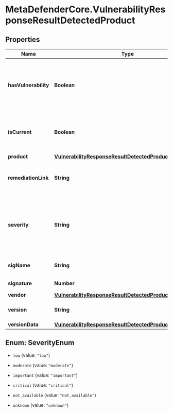 # MetaDefenderCore.VulnerabilityResponseResultDetectedProduct

## Properties

Name | Type | Description | Notes
------------ | ------------- | ------------- | -------------
**hasVulnerability** | **Boolean** | Indicates whether any vulnerabilities have been associated with the particular product | [optional] 
**isCurrent** | **Boolean** | True if this product&#39;s patch level is current, defaults to true | [optional] 
**product** | [**VulnerabilityResponseResultDetectedProductProduct**](VulnerabilityResponseResultDetectedProductProduct.md) |  | [optional] 
**remediationLink** | **String** | A link where product updates or patches can be obtained | [optional] 
**severity** | **String** | String description of Severity level:    * &#x60;low&#x60;    * &#x60;moderate&#x60;   * &#x60;important&#x60;   * &#x60;critical&#x60;   * &#x60;not_available&#x60;   * &#x60;unknown&#x60;  | [optional] 
**sigName** | **String** | Product signature descriptor | [optional] 
**signature** | **Number** | OPSWAT signature id | [optional] 
**vendor** | [**VulnerabilityResponseResultDetectedProductVendor**](VulnerabilityResponseResultDetectedProductVendor.md) |  | [optional] 
**version** | **String** | The installed product version | [optional] 
**versionData** | [**VulnerabilityResponseResultDetectedProductVersionData**](VulnerabilityResponseResultDetectedProductVersionData.md) |  | [optional] 



## Enum: SeverityEnum


* `low` (value: `"low"`)

* `moderate` (value: `"moderate"`)

* `important` (value: `"important"`)

* `critical` (value: `"critical"`)

* `not_available` (value: `"not_available"`)

* `unknown` (value: `"unknown"`)




